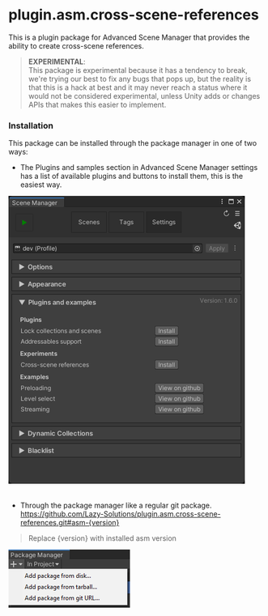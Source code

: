 # plugin.asm.cross-scene-references
This is a plugin package for Advanced Scene Manager that provides the ability to create cross-scene references.

>**EXPERIMENTAL**:\
This package is experimental because it has a tendency to break, we're trying our best to fix any bugs that pops up, but the reality is that this is a hack at best and it may never reach a status where it would not be considered experimental, unless Unity adds or changes APIs that makes this easier to implement.

### Installation
This package can be installed through the package manager in one of two ways:
* The Plugins and samples section in Advanced Scene Manager settings has a list of available plugins and buttons to install them, this is the easiest way.

![](https://github.com/Lazy-Solutions/AdvancedSceneManager/blob/main/image/plugins-and-samples.PNG?raw=true)
</br></br>

* Through the package manager like a regular git package.\
https://github.com/Lazy-Solutions/plugin.asm.cross-scene-references.git#asm-{version}

> Replace {version} with installed asm version

![](https://github.com/Lazy-Solutions/AdvancedSceneManager/blob/main/image/git-package-menu.png?raw=true)

